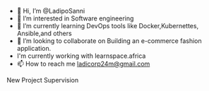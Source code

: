 - 👋 Hi, I’m @LadipoSanni
- 👀 I’m interested in Software engineering
- 🌱 I’m currently learning DevOps tools like Docker,Kubernettes, Ansible,and others
- 💞️ I’m looking to collaborate on Building an e-commerce fashion application.
-  I'm currently working with learnspace.africa
- 📫 How to reach me ladicorp24m@gmail.com

<!---
LadipoSanni/LadipoSanni is a ✨ special ✨ repository because its `README.md` (this file) appears on your GitHub profile.
You can click the Preview link to take a look at your changes.
--->
New Project Supervision
